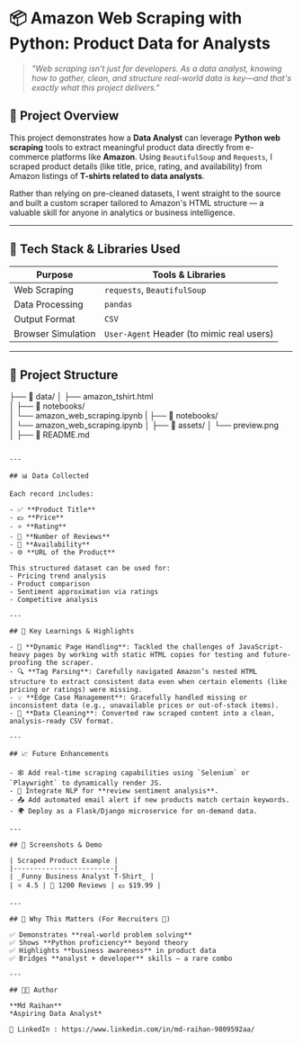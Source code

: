 # 📦 Amazon Web Scraping with Python: Product Data for Analysts

> _"Web scraping isn't just for developers. As a data analyst, knowing how to gather, clean, and structure real-world data is key—and that's exactly what this project delivers."_

## 🚀 Project Overview

This project demonstrates how a **Data Analyst** can leverage **Python web scraping** tools to extract meaningful product data directly from e-commerce platforms like **Amazon**. Using `BeautifulSoup` and `Requests`, I scraped product details (like title, price, rating, and availability) from Amazon listings of **T-shirts related to data analysts**.

Rather than relying on pre-cleaned datasets, I went straight to the source and built a custom scraper tailored to Amazon's HTML structure — a valuable skill for anyone in analytics or business intelligence.

---

## 🧰 Tech Stack & Libraries Used

| Purpose              | Tools & Libraries                |
|----------------------|----------------------------------|
| Web Scraping         | `requests`, `BeautifulSoup`      |
| Data Processing      | `pandas`                         |
| Output Format        | `CSV`                            |
| Browser Simulation   | `User-Agent` Header (to mimic real users) |

---

## 📂 Project Structure

├── 📁 data/
│   ├── amazon_tshirt.html            
│
├── 📁 notebooks/               
│   └── amazon_web_scraping.ipynb
|
├── 📁 notebooks/               
│   └── amazon_web_scraping.ipynb 
│
├── 📁 assets/ 
│   └── preview.png           
│
├── 📄 README.md 

```

---

## 📊 Data Collected

Each record includes:

- ✅ **Product Title**
- 💵 **Price**
- ⭐ **Rating**
- 💬 **Number of Reviews**
- 🚦 **Availability**
- 🌐 **URL of the Product**

This structured dataset can be used for:
- Pricing trend analysis
- Product comparison
- Sentiment approximation via ratings
- Competitive analysis

---

## 🧠 Key Learnings & Highlights

- 📌 **Dynamic Page Handling**: Tackled the challenges of JavaScript-heavy pages by working with static HTML copies for testing and future-proofing the scraper.
- 🔍 **Tag Parsing**: Carefully navigated Amazon’s nested HTML structure to extract consistent data even when certain elements (like pricing or ratings) were missing.
- 💡 **Edge Case Management**: Gracefully handled missing or inconsistent data (e.g., unavailable prices or out-of-stock items).
- 🧼 **Data Cleaning**: Converted raw scraped content into a clean, analysis-ready CSV format.

---

## 📈 Future Enhancements

- 🕸️ Add real-time scraping capabilities using `Selenium` or `Playwright` to dynamically render JS.
- 🧠 Integrate NLP for **review sentiment analysis**.
- 📤 Add automated email alert if new products match certain keywords.
- 🌍 Deploy as a Flask/Django microservice for on-demand data.

---

## 📸 Screenshots & Demo

| Scraped Product Example |
|-------------------------|
| _Funny Business Analyst T-Shirt_ |
| ⭐ 4.5 | 💬 1200 Reviews | 💵 $19.99 |

---

## 💼 Why This Matters (For Recruiters 👀)

✅ Demonstrates **real-world problem solving**  
✅ Shows **Python proficiency** beyond theory  
✅ Highlights **business awareness** in product data  
✅ Bridges **analyst + developer** skills — a rare combo

---

## 👨‍💻 Author

**Md Raihan**  
*Aspiring Data Analyst*

🔗 LinkedIn : https://www.linkedin.com/in/md-raihan-9809592aa/
